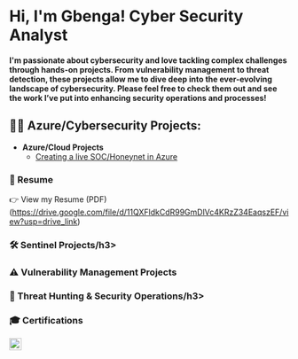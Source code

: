 <h1>Hi, I'm Gbenga! Cyber Security Analyst</h1>

<h4>I'm passionate about cybersecurity and love tackling complex challenges through hands-on projects.
From vulnerability management to threat detection, these projects allow me to dive deep into the ever-evolving landscape of cybersecurity.
Please feel free to check them out and see the work I’ve put into enhancing security operations and processes!</h4>


<h2>👨‍💻 Azure/Cybersecurity Projects:</h2>

- <b>Azure/Cloud Projects</b>
  - [Creating a live SOC/Honeynet in Azure](https://github.com/iyanuels/Cloud-Soc)



<h3> 📄 Resume</h3>



👉 View my Resume (PDF) (https://drive.google.com/file/d/11QXFldkCdR99GmDlVc4KRzZ34EaqszEF/view?usp=drive_link)


<h3> 🛠️ Sentinel Projects/h3>



<h3> ⚠️ Vulnerability Management Projects</h3>



<h3> 🚨 Threat Hunting & Security Operations/h3>


<h3> 🎓 Certifications</h3>

[<img align="left" alt="GbengaAbraham | LinkedIn" width="22px" src="https://cdn.jsdelivr.net/npm/simple-icons@v3/icons/linkedin.svg" />][linkedin]


[linkedin]: https://www.linkedin.com/in/gbenga-abraham-a31a40250




